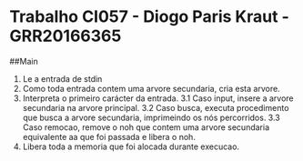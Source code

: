 # Trabalho CI057 - Diogo Paris Kraut - GRR20166365

##Main
1. Le a entrada de stdin
2. Como toda entrada contem uma arvore secundaria, cria esta arvore.
3. Interpreta o primeiro carácter da entrada.
  3.1 Caso input, insere a arvore secundaria na arvore principal.
  3.2 Caso busca, executa procedimento que busca a arvore secundaria, imprimeindo os nós percorridos.
  3.3 Caso remocao, remove o noh que contem uma arvore secundaria equivalente aa que foi passada e libera o noh.
4. Libera toda a memoria que foi alocada durante execucao.
